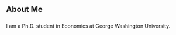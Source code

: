 <h2 id="About Me" style="margin: 2px 0px 25px;">About Me</h2>

I am a Ph.D. student in Economics at George Washington University. 
